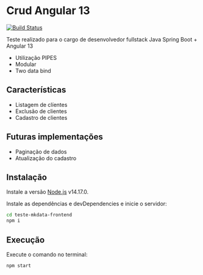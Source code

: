 # Crud Angular 13  

[![Build Status](https://travis-ci.org/joemccann/dillinger.svg?branch=master)](https://travis-ci.org/joemccann/dillinger)

Teste realizado para o cargo de desenvolvedor fullstack Java Spring Boot + Angular 13

- Utilização PIPES
- Modular
- Two data bind

## Características

- Listagem de clíentes
- Exclusão de clientes
- Cadastro de clientes

## Futuras implementações
 
- Paginação de dados
- Atualização do cadastro

## Instalação

Instale a versão [Node.js](https://nodejs.org/) v14.17.0.

Instale as dependências e devDependencies e inicie o servidor:
```sh
cd teste-mkdata-frontend
npm i 
``` 

## Execução

Execute o comando no terminal:
```sh
npm start
```

